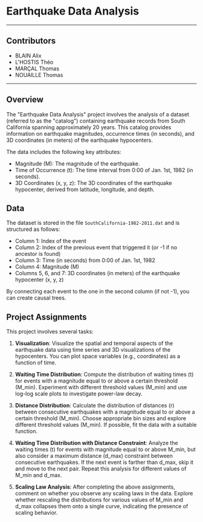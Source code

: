 # Earthquake Data Analysis

-------------------------------

## Contributors

- BLAIN Alix
- L'HOSTIS Théo
- MARÇAL Thomas
- NOUAILLE Thomas

-------------------------------
## Overview

The "Earthquake Data Analysis" project involves the analysis of a dataset (referred to as the "catalog") containing earthquake records from South California spanning approximately 20 years. This catalog provides information on earthquake magnitudes, occurrence times (in seconds), and 3D coordinates (in meters) of the earthquake hypocenters.

The data includes the following key attributes:

- Magnitude (M): The magnitude of the earthquake.
- Time of Occurrence (t): The time interval from 0:00 of Jan. 1st, 1982 (in seconds).
- 3D Coordinates (x, y, z): The 3D coordinates of the earthquake hypocenter, derived from latitude, longitude, and depth.

## Data

The dataset is stored in the file `SouthCalifornia-1982-2011.dat` and is structured as follows:

- Column 1: Index of the event
- Column 2: Index of the previous event that triggered it (or -1 if no ancestor is found)
- Column 3: Time (in seconds) from 0:00 of Jan. 1st, 1982
- Column 4: Magnitude (M)
- Columns 5, 6, and 7: 3D coordinates (in meters) of the earthquake hypocenter (x, y, z)

By connecting each event to the one in the second column (if not -1), you can create causal trees.

## Project Assignments

This project involves several tasks:

1. **Visualization**: Visualize the spatial and temporal aspects of the earthquake data using time series and 3D visualizations of the hypocenters. You can plot space variables (e.g., coordinates) as a function of time.

2. **Waiting Time Distribution**: Compute the distribution of waiting times (t) for events with a magnitude equal to or above a certain threshold (M_min). Experiment with different threshold values (M_min) and use log-log scale plots to investigate power-law decay.

3. **Distance Distribution**: Calculate the distribution of distances (r) between consecutive earthquakes with a magnitude equal to or above a certain threshold (M_min). Choose appropriate bin sizes and explore different threshold values (M_min). If possible, fit the data with a suitable function.

4. **Waiting Time Distribution with Distance Constraint**: Analyze the waiting times (t) for events with magnitude equal to or above M_min, but also consider a maximum distance (d_max) constraint between consecutive earthquakes. If the next event is farther than d_max, skip it and move to the next pair. Repeat this analysis for different values of M_min and d_max.

5. **Scaling Law Analysis**: After completing the above assignments, comment on whether you observe any scaling laws in the data. Explore whether rescaling the distributions for various values of M_min and d_max collapses them onto a single curve, indicating the presence of scaling behavior.
